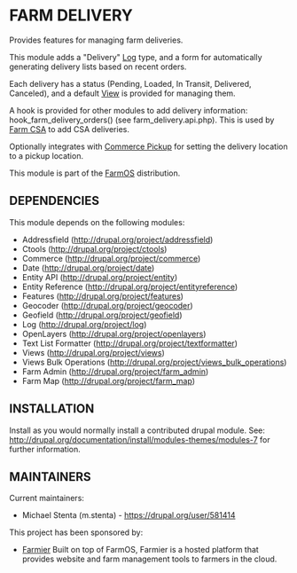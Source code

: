 FARM DELIVERY
=============

Provides features for managing farm deliveries.

This module adds a "Delivery" [Log](http://drupal.org/project/log) type,
and a form for automatically generating delivery lists based on recent orders.

Each delivery has a status (Pending, Loaded, In Transit, Delivered, Canceled),
and a default [View](http://drupal.org/project/views) is provided for managing
them.

A hook is provided for other modules to add delivery
information: hook_farm_delivery_orders() (see farm_delivery.api.php).
This is used by [Farm CSA](http://drupal.org/project/farm_csa) to add CSA
deliveries.

Optionally integrates with
[Commerce Pickup](http://drupal.org/project/commerce_pickup) for setting the
delivery location to a pickup location.

This module is part of the [FarmOS](http://drupal.org/project/farm)
distribution.

DEPENDENCIES
------------

This module depends on the following modules:

 * Addressfield (http://drupal.org/project/addressfield)
 * Ctools (http://drupal.org/project/ctools)
 * Commerce (http://drupal.org/project/commerce)
 * Date (http://drupal.org/project/date)
 * Entity API (http://drupal.org/project/entity)
 * Entity Reference (http://drupal.org/project/entityreference)
 * Features (http://drupal.org/project/features)
 * Geocoder (http://drupal.org/project/geocoder)
 * Geofield (http://drupal.org/project/geofield)
 * Log (http://drupal.org/project/log)
 * OpenLayers (http://drupal.org/project/openlayers)
 * Text List Formatter (http://drupal.org/project/textformatter)
 * Views (http://drupal.org/project/views)
 * Views Bulk Operations (http://drupal.org/project/views_bulk_operations)
 * Farm Admin (http://drupal.org/project/farm_admin)
 * Farm Map (http://drupal.org/project/farm_map)

INSTALLATION
------------

Install as you would normally install a contributed drupal module. See:
http://drupal.org/documentation/install/modules-themes/modules-7 for further
information.

MAINTAINERS
-----------

Current maintainers:
 * Michael Stenta (m.stenta) - https://drupal.org/user/581414

This project has been sponsored by:
 * [Farmier](http://farmier.com)
   Built on top of FarmOS, Farmier is a hosted platform that provides
   website and farm management tools to farmers in the cloud.

